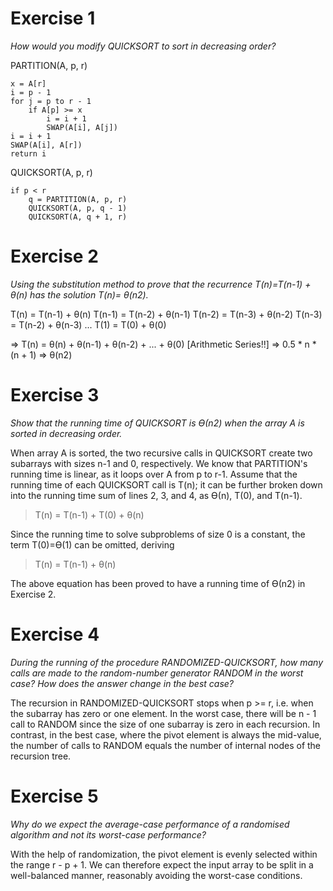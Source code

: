 # Exercise 1
*How would you modify QUICKSORT to sort in decreasing order?*

PARTITION(A, p, r)
```
x = A[r]
i = p - 1
for j = p to r - 1
    if A[p] >= x
        i = i + 1
        SWAP(A[i], A[j])
i = i + 1
SWAP(A[i], A[r])
return i
```

QUICKSORT(A, p, r)
```
if p < r
    q = PARTITION(A, p, r)
    QUICKSORT(A, p, q - 1)
    QUICKSORT(A, q + 1, r)
```

# Exercise 2
*Using the substitution method to prove that the recurrence T(n)=T(n-1) + θ(n) has the solution T(n)= θ(n2).*

T(n)   = T(n-1) + θ(n)
T(n-1) = T(n-2) + θ(n-1)
T(n-2) = T(n-3) + θ(n-2)
T(n-3) = T(n-2) + θ(n-3)
...
T(1)   = T(0) + θ(0)

=> T(n) = θ(n) + θ(n-1) + θ(n-2) + ... + θ(0) [Arithmetic Series!!]
=> 0.5 * n * (n + 1)
=> θ(n2)


# Exercise 3
*Show that the running time of QUICKSORT is Ө(n2) when the array A is sorted in decreasing order.*

When array A is sorted, the two recursive calls in QUICKSORT create two subarrays with sizes n-1 and 0, respectively. We know that PARTITION's running time is linear, as it loops over A from p to r-1. Assume that the running time of each QUICKSORT call is T(n); it can be further broken down into the running time sum of lines 2, 3, and 4, as Ө(n), T(0), and T(n-1).

> T(n) = T(n-1) + T(0) + θ(n)

Since the running time to solve subproblems of size 0 is a constant, the term T(0)=Ө(1) can be omitted, deriving

> T(n) = T(n-1) + θ(n)

The above equation has been proved to have a running time of Ө(n2) in Exercise 2.

# Exercise 4
*During the running of the procedure RANDOMIZED-QUICKSORT, how many calls are made to the random-number generator RANDOM in the worst case? How does the answer change in the best case?*

The recursion in RANDOMIZED-QUICKSORT stops when p >= r, i.e. when the subarray has zero or one element. In the worst case, there will be n - 1 call to RANDOM since the size of one subarray is zero in each recursion. In contrast, in the best case, where the pivot element is always the mid-value, the number of calls to RANDOM equals the number of internal nodes of the recursion tree.

# Exercise 5
*Why do we expect the average-case performance of a randomised algorithm and not its worst-case performance?*

With the help of randomization, the pivot element is evenly selected within the range r - p + 1. We can therefore expect the input array to be split in a well-balanced manner, reasonably avoiding the worst-case conditions.